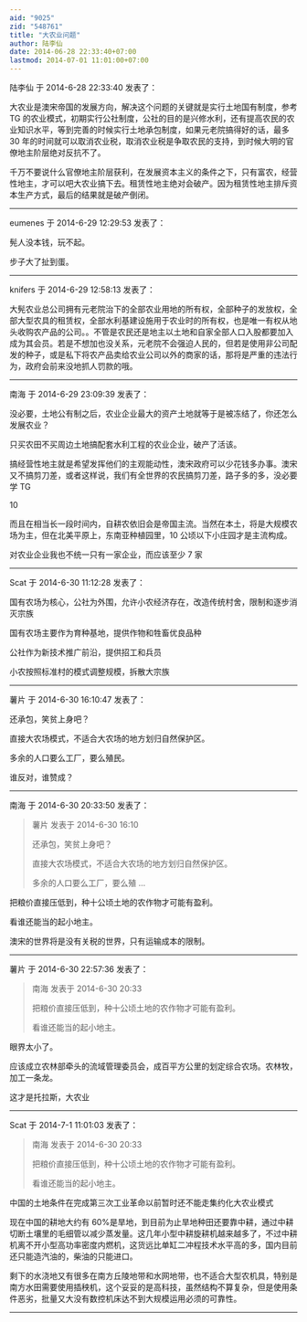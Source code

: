 ```yaml
---
aid: "9025"
zid: "548761"
title: "大农业问题"
author: 陆李仙
date: 2014-06-28 22:33:40+07:00
lastmod: 2014-07-01 11:01:00+07:00
---
```


陆李仙 于 2014-6-28 22:33:40 发表了：

大农业是澳宋帝国的发展方向，解决这个问题的关键就是实行土地国有制度，参考 TG 的农业模式，初期实行公社制度，公社的目的是兴修水利，还有提高农民的农业知识水平，等到完善的时候实行土地承包制度，如果元老院搞得好的话，最多 30 年的时间就可以取消农业税，取消农业税是争取农民的支持，到时候大明的官僚地主阶层绝对反抗不了。

千万不要说什么官僚地主阶层获利，在发展资本主义的条件之下，只有富农，经营性地主，才可以吧大农业搞下去。租赁性地主绝对会破产。因为租赁性地主排斥资本生产方式，最后的结果就是破产倒闭。

---

eumenes 于 2014-6-29 12:29:53 发表了：

髡人没本钱，玩不起。

步子大了扯到蛋。

---

knifers 于 2014-6-29 12:58:13 发表了：

大髡农业总公司拥有元老院治下的全部农业用地的所有权，全部种子的发放权，全部大型农具的租赁权，全部水利基建设施用于农业时的所有权，也是唯一有权从地头收购农产品的公司。。不管是农民还是地主以土地和自家全部人口入股都要加入成为其会员。若是不想加也没关系，元老院不会强迫人民的，但若是使用非公司配发的种子，或是私下将农产品卖给农业公司以外的商家的话，那将是严重的违法行为，政府会前来没地抓人罚款的哦。

---

南海 于 2014-6-29 23:09:39 发表了：

没必要，土地公有制之后，农业企业最大的资产土地就等于是被冻结了，你还怎么发展农业？

只买农田不买周边土地搞配套水利工程的农业企业，破产了活该。

搞经营性地主就是希望发挥他们的主观能动性，澳宋政府可以少花钱多办事。澳宋又不搞剪刀差，或者这样说，我们有全世界的农民搞剪刀差，路子多的多，没必要学 TG

10

而且在相当长一段时间内，自耕农依旧会是帝国主流。当然在本土，将是大规模农场为主，但在北美平原上，东南亚种植园里，10 公顷以下小庄园才是主流构成。

对农业企业我也不统一只有一家企业，而应该至少 7 家

---

Scat 于 2014-6-30 11:12:28 发表了：

国有农场为核心，公社为外围，允许小农经济存在，改造传统村舍，限制和逐步消灭宗族

国有农场主要作为育种基地，提供作物和牲畜优良品种

公社作为新技术推广前沿，提供招工和兵员

小农按照标准村的模式调整规模，拆散大宗族

---

薯片 于 2014-6-30 16:10:47 发表了：

还承包，笑贫上身吧？

直接大农场模式，不适合大农场的地方划归自然保护区。

多余的人口要么工厂，要么殖民。

谁反对，谁赞成？

---

南海 于 2014-6-30 20:33:50 发表了：

> 薯片 发表于 2014-6-30 16:10
>
> 还承包，笑贫上身吧？
>
> 直接大农场模式，不适合大农场的地方划归自然保护区。
>
> 多余的人口要么工厂，要么殖 ...

把粮价直接压低到，种十公顷土地的农作物才可能有盈利。

看谁还能当的起小地主。

澳宋的世界将是没有关税的世界，只有运输成本的限制。

---

薯片 于 2014-6-30 22:57:36 发表了：

> 南海 发表于 2014-6-30 20:33
>
> 把粮价直接压低到，种十公顷土地的农作物才可能有盈利。
>
> 看谁还能当的起小地主。

眼界太小了。

应该成立农林部牵头的流域管理委员会，成百平方公里的划定综合农场。农林牧，加工一条龙。

这才是托拉斯，大农业

---

Scat 于 2014-7-1 11:01:03 发表了：

> 南海 发表于 2014-6-30 20:33
>
> 把粮价直接压低到，种十公顷土地的农作物才可能有盈利。
>
> 看谁还能当的起小地主。

中国的土地条件在完成第三次工业革命以前暂时还不能走集约化大农业模式

现在中国的耕地大约有 60%是旱地，到目前为止旱地种田还要靠中耕，通过中耕切断土壤里的毛细管以减少蒸发量。这几年小型中耕旋耕机越来越多了，不过中耕机离不开小型高功率密度内燃机，这货远比单缸二冲程技术水平高的多，国内目前还只能造汽油的，柴油的只能进口。

剩下的水浇地又有很多在南方丘陵地带和水网地带，也不适合大型农机具，特别是南方水田需要使用插秧机，这个妥妥的是高科技，虽然结构不算复杂，但是使用条件恶劣，批量又大没有数控机床达不到大规模运用必须的可靠性。

---
